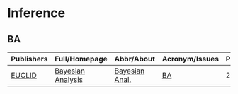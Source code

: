 # Inference

## BA

|Publishers|Full/Homepage|Abbr/About|Acronym/Issues|Period/DBLP|Top/Early|CCF|CAS|JCR|IF|Keywords/Google|
|-         |-            |-         |-             |-          |-        |-  |-  |-  |- |-              |
|[EUCLID](https://projecteuclid.org)|[Bayesian Analysis](https://projecteuclid.org/journals/bayesian-analysis)|[Bayesian Anal.](https://projecteuclid.org/journals/bayesian-analysis)|[BA](https://projecteuclid.org/journals/bayesian-analysis/issues)|2006 -|True||1|Q1|3.8|[Inference](https://www.google.com/search?q=Inference); [Sampling](https://www.google.com/search?q=Sampling)|

